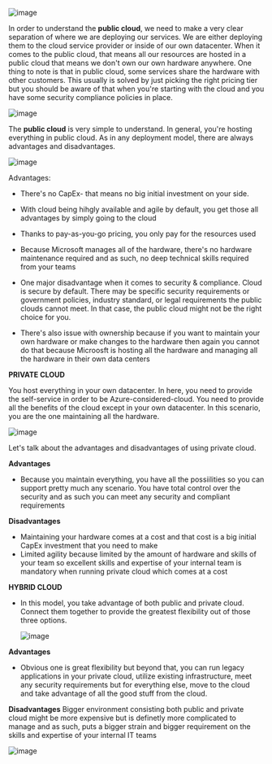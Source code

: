 ![image](https://github.com/user-attachments/assets/894e78d4-aca4-4632-9349-0422fcba6673)



In order to understand the **public cloud**, we need to make a very clear separation of where we are deploying our services. We are either deploying them to the cloud service provider or inside of our own datacenter. When it comes to the public cloud, that means all our resources  are hosted in a public cloud that means we don't own our own hardware anywhere. One thing to note is that in public cloud, some services share the hardware with other customers. This usually is solved by just picking the right pricing tier but you should be aware of that when you're starting with the cloud and you have some security compliance policies in place.

![image](https://github.com/user-attachments/assets/f19ed38d-8e6e-4e9c-98b7-bb3727f1e4fb)


The **public cloud** is very simple to understand. In general, you're hosting everything in public cloud. As in any deployment model, there are always advantages and disadvantages. 

![image](https://github.com/user-attachments/assets/7f35eed6-a3f7-42a3-b77b-30eb9d04b32e)


Advantages:
- There's no CapEx- that means no big initial investment on your side.
- With cloud being hihgly available and agile by default, you get those all advantages by simply going to the cloud
- Thanks to pay-as-you-go pricing, you only pay for the resources used
- Because Microsoft manages all of the hardware, there's no hardware maintenance required and as such, no deep technical skills required from your teams 


- One major disadvantage when it comes to security & compliance. Cloud is secure by default. There may be specific security requirements or government policies, industry standard, or legal requirements the public clouds cannot meet. In that case, the public cloud might not be the right choice for you.
- There's also issue with ownership because if you want to maintain your own hardware or make changes to the hardware then again you cannot do that because Microosft is hosting all the hardware and managing all the hardware in their own data centers



**PRIVATE CLOUD**

You host everything in your own datacenter. In here, you need to provide the self-service in order to be Azure-considered-cloud. You need to provide all the benefits of the cloud except in your own datacenter. In this scenario, you are the one maintaining all the hardware.



![image](https://github.com/user-attachments/assets/de4f0d64-ec16-4dad-a194-1a2c25f1e488)



Let's talk about the advantages and disadvantages of using private cloud.

**Advantages**
- Because you maintain everything, you have all the possiilities so you can support pretty much any scenario. You have total control over the security and as such you can meet any security and compliant requirements


**Disadvantages**
- Maintaining your hardware comes at a cost and that cost is a big initial CapEx investment that you need to make
- Limited agility because limited by the amount of hardware and skills of your team so excellent skills and expertise of your internal team  is mandatory when running private cloud which comes at a cost



**HYBRID CLOUD**
- In this model, you take advantage of both public and private cloud. Connect them together to provide the greatest flexibility out of those three options.

  ![image](https://github.com/user-attachments/assets/c9296a83-834c-47d7-bf39-9333ccf0df21)


**Advantages**
- Obvious one is great flexibility but beyond that, you can run legacy applications in your private cloud, utilize existing infrastructure, meet any security requirements but for everything else, move to the cloud and take advantage of all the good stuff from the cloud.


**Disadvantages**
Bigger environment consisting both public and private cloud might be more expensive but is definetly more complicated to manage and as such, puts a bigger strain and bigger requirement on the skills and expertise of your internal IT teams


![image](https://github.com/user-attachments/assets/15e96462-004d-4e66-b155-eff629ab177a)

